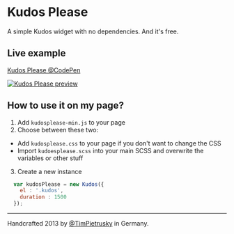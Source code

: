 # Kudos Please

A simple Kudos widget with no dependencies. And it's free. 

## Live example

[Kudos Please @CodePen](http://codepen.io/TimPietrusky/pen/acBCf)

[![Kudos Please preview](https://raw.github.com/TimPietrusky/KudosPlease/master/img/kudosplease_1337.png)](http://codepen.io/TimPietrusky/pen/acBCf)

## How to use it on my page?

1. Add ```kudosplease-min.js``` to your page
2. Choose between these two:
  * Add ```kudosplease.css``` to your page if you don't want to change the CSS
  * Import ```kudoesplease.scss``` into your main SCSS and overwrite the variables or other stuff
3. Create a new instance

```javascript
  var kudosPlease = new Kudos({ 
    el : '.kudos',
    duration : 1500
  });
```

---

Handcrafted 2013 by [@TimPietrusky](http://twitter.com/TimPietrusky) in Germany.